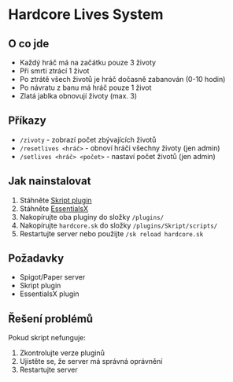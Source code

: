 # Hardcore Lives System

## O co jde
- Každý hráč má na začátku pouze 3 životy
- Při smrti ztrácí 1 život
- Po ztrátě všech životů je hráč dočasně zabanován (0-10 hodin)
- Po návratu z banu má hráč pouze 1 život
- Zlatá jablka obnovují životy (max. 3)

## Příkazy
- `/zivoty` - zobrazí počet zbývajících životů
- `/resetlives <hráč>` - obnoví hráči všechny životy (jen admin)
- `/setlives <hráč> <počet>` - nastaví počet životů (jen admin)

## Jak nainstalovat
1. Stáhněte [Skript plugin](https://www.spigotmc.org/resources/skript.114544/)
2. Stáhněte [EssentialsX](https://essentialsx.net/downloads.html)
3. Nakopírujte oba pluginy do složky `/plugins/`
4. Nakopírujte `hardcore.sk` do složky `/plugins/Skript/scripts/`
5. Restartujte server nebo použijte `/sk reload hardcore.sk`

## Požadavky
- Spigot/Paper server
- Skript plugin
- EssentialsX plugin

## Řešení problémů
Pokud skript nefunguje:
1. Zkontrolujte verze pluginů
2. Ujistěte se, že server má správná oprávnění
3. Restartujte server
